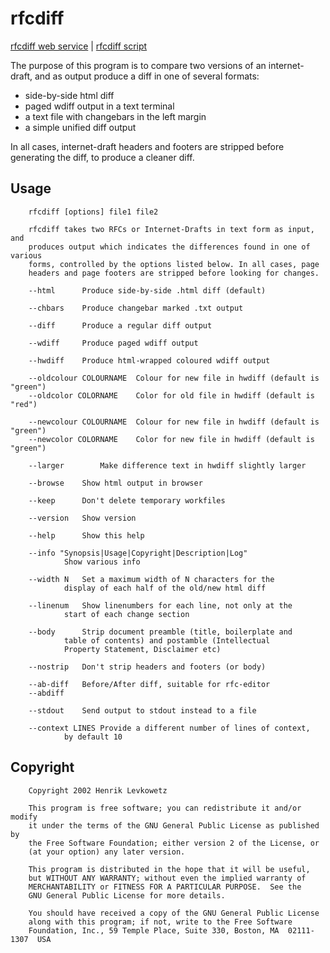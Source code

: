# rfcdiff

[rfcdiff web service](https://author-tools.ietf.org/iddiff) | [rfcdiff script](https://github.com/ietf-tools/rfcdiff/raw/main/rfcdiff)

The purpose of this program is to compare two versions of an
internet-draft, and as output produce a diff in one of several
formats:
 * side-by-side html diff
 * paged wdiff output in a text terminal
 * a text file with changebars in the left margin
 * a simple unified diff output

In all cases, internet-draft headers and footers are stripped before generating the diff, to produce a cleaner diff.

## Usage
```
    rfcdiff [options] file1 file2

    rfcdiff takes two RFCs or Internet-Drafts in text form as input, and
    produces output which indicates the differences found in one of various
    forms, controlled by the options listed below. In all cases, page
    headers and page footers are stripped before looking for changes.

    --html      Produce side-by-side .html diff (default)

    --chbars    Produce changebar marked .txt output

    --diff      Produce a regular diff output

    --wdiff     Produce paged wdiff output

    --hwdiff    Produce html-wrapped coloured wdiff output

    --oldcolour COLOURNAME  Colour for new file in hwdiff (default is "green")
    --oldcolor COLORNAME    Color for old file in hwdiff (default is "red")

    --newcolour COLOURNAME  Colour for new file in hwdiff (default is "green")
    --newcolor COLORNAME    Color for new file in hwdiff (default is "green")

    --larger        Make difference text in hwdiff slightly larger

    --browse    Show html output in browser

    --keep      Don't delete temporary workfiles

    --version   Show version

    --help      Show this help

    --info "Synopsis|Usage|Copyright|Description|Log"
            Show various info

    --width N   Set a maximum width of N characters for the
            display of each half of the old/new html diff

    --linenum   Show linenumbers for each line, not only at the
            start of each change section

    --body      Strip document preamble (title, boilerplate and
            table of contents) and postamble (Intellectual
            Property Statement, Disclaimer etc)

    --nostrip   Don't strip headers and footers (or body)

    --ab-diff   Before/After diff, suitable for rfc-editor
    --abdiff

    --stdout    Send output to stdout instead to a file

    --context LINES Provide a different number of lines of context,
            by default 10
```

##  Copyright

```
    Copyright 2002 Henrik Levkowetz

    This program is free software; you can redistribute it and/or modify
    it under the terms of the GNU General Public License as published by
    the Free Software Foundation; either version 2 of the License, or
    (at your option) any later version.

    This program is distributed in the hope that it will be useful,
    but WITHOUT ANY WARRANTY; without even the implied warranty of
    MERCHANTABILITY or FITNESS FOR A PARTICULAR PURPOSE.  See the
    GNU General Public License for more details.

    You should have received a copy of the GNU General Public License
    along with this program; if not, write to the Free Software
    Foundation, Inc., 59 Temple Place, Suite 330, Boston, MA  02111-1307  USA
```
